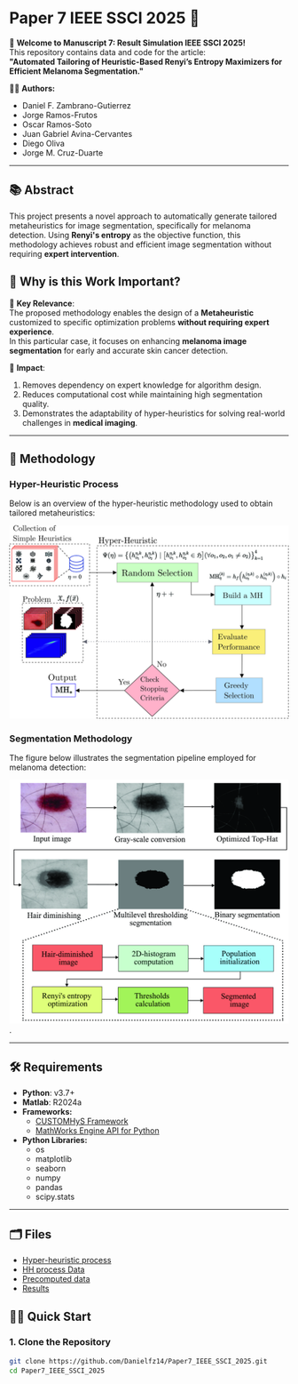 # Paper 7  IEEE SSCI 2025 🚀

🎉 **Welcome to Manuscript 7: Result Simulation IEEE SSCI 2025!**  
This repository contains data and code for the article:  
**"Automated Tailoring of Heuristic-Based Renyi’s Entropy Maximizers for Efficient Melanoma Segmentation."**

👨‍🔬 **Authors:**  
- Daniel F. Zambrano-Gutierrez  
- Jorge Ramos-Frutos  
- Oscar Ramos-Soto  
- Juan Gabriel Avina-Cervantes  
- Diego Oliva  
- Jorge M. Cruz-Duarte  

---

## 📚 Abstract  
This project presents a novel approach to automatically generate tailored metaheuristics for image segmentation, specifically for melanoma detection. Using **Renyi's entropy** as the objective function, this methodology achieves robust and efficient image segmentation without requiring **expert intervention**.
## 🌟 Why is this Work Important?  

🔑 **Key Relevance**:  
The proposed methodology enables the design of a **Metaheuristic** customized to specific optimization problems **without requiring expert experience**.  
In this particular case, it focuses on enhancing **melanoma image segmentation** for early and accurate skin cancer detection.  

🎯 **Impact**:  
1. Removes dependency on expert knowledge for algorithm design.  
2. Reduces computational cost while maintaining high segmentation quality.  
3. Demonstrates the adaptability of hyper-heuristics for solving real-world challenges in **medical imaging**.  

---

## 🔎 Methodology  

### Hyper-Heuristic Process  

Below is an overview of the hyper-heuristic methodology used to obtain tailored metaheuristics:  

![Hyper-Heuristic Process](imgP/Meto2.jpg)  

### Segmentation Methodology  

The figure below illustrates the segmentation pipeline employed for melanoma detection:  

![Segmentation Pipeline](imgP/SSCIdiagram.jpg).  

---

## 🛠️ Requirements  

- **Python**: v3.7+  
- **Matlab**: R2024a  
- **Frameworks:**  
  - [CUSTOMHyS Framework](https://github.com/jcrvz/customhys.git)  
  - [MathWorks Engine API for Python](https://www.mathworks.com/help/matlab/matlab_external/install-the-matlab-engine-for-python.html)  
- **Python Libraries:**  
  - os  
  - matplotlib  
  - seaborn  
  - numpy  
  - pandas  
  - scipy.stats  

---

## 🗂️ Files
* [Hyper-heuristic process](https://github.com/Danielfz14/Paper7_IEEE_SSCI_2025/blob/main/Random2.py)
* [HH process Data](https://github.com/Danielfz14/Paper7_IEEE_SSCI_2025/blob/main/DataHH.txt)
* [Precomputed data](https://github.com/Danielfz14/Paper7_IEEE_SSCI_2025/blob/main/datacole.m)
* [Results](https://github.com/Danielfz14/Paper7_IEEE_SSCI_2025/blob/main/Imag_SSCI2024.ipynb)

## 🏃‍♂️ Quick Start  

### 1. Clone the Repository  
```bash
git clone https://github.com/Danielfz14/Paper7_IEEE_SSCI_2025.git
cd Paper7_IEEE_SSCI_2025

